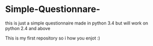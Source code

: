 # Simple-Questionnare-
this is just a simple questionnaire made in python 3.4 but will work on python 2.4 and above

This is my first repository so i how you enjot :)
